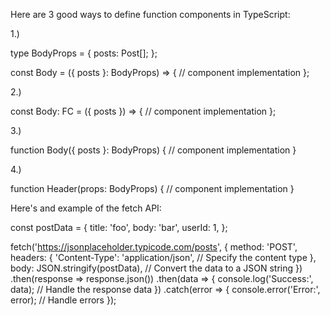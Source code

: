 Here are 3 good ways to define function components in TypeScript:

1.)

type BodyProps = {
  posts: Post[];
};

const Body = ({ posts }: BodyProps) => {
  // component implementation
};

2.)

const Body: FC<BodyProps> = ({ posts }) => {
  // component implementation
};

3.)

function Body({ posts }: BodyProps) {
  // component implementation
}

4.)

function Header(props: BodyProps) {
  // component implementation
}

Here's and example of the fetch API:

const postData = {
    title: 'foo',
    body: 'bar',
    userId: 1,
};

fetch('https://jsonplaceholder.typicode.com/posts', {
    method: 'POST',
    headers: {
        'Content-Type': 'application/json', // Specify the content type
    },
    body: JSON.stringify(postData), // Convert the data to a JSON string
})
    .then(response => response.json())
    .then(data => {
        console.log('Success:', data); // Handle the response data
    })
    .catch(error => {
        console.error('Error:', error); // Handle errors
    });